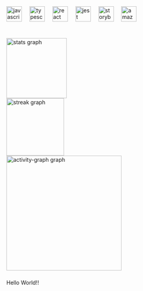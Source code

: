 <div align="left">
  <img src="https://cdn.jsdelivr.net/gh/devicons/devicon/icons/javascript/javascript-original.svg" height="40" alt="javascript logo"  />
  <img width="12" />
  <img src="https://cdn.jsdelivr.net/gh/devicons/devicon/icons/typescript/typescript-original.svg" height="40" alt="typescript logo"  />
  <img width="12" />
  <img src="https://cdn.jsdelivr.net/gh/devicons/devicon/icons/react/react-original.svg" height="40" alt="react logo"  />
  <img width="12" />
  <img src="https://cdn.jsdelivr.net/gh/devicons/devicon/icons/jest/jest-plain.svg" height="40" alt="jest logo"  />
  <img width="12" />
  <img src="https://cdn.jsdelivr.net/gh/devicons/devicon/icons/storybook/storybook-original.svg" height="40" alt="storybook logo"  />
  <img width="12" />
  <img src="https://cdn.jsdelivr.net/gh/devicons/devicon/icons/amazonwebservices/amazonwebservices-original.svg" height="40" alt="amazonwebservices logo"  />
</div>

###

<br clear="both">

<div align="left">
  <img src="https://github-readme-stats.vercel.app/api?username=claudeniocordeiro&hide_title=false&hide_rank=false&show_icons=true&include_all_commits=true&count_private=true&disable_animations=false&theme=gruvbox_light&locale=pt-br&hide_border=false&order=1" height="157" alt="stats graph" /> <br>
  <img src="https://streak-stats.demolab.com?user=claudeniocordeiro&locale=pt-br&mode=weekly&theme=gruvbox_light&hide_border=false&border_radius=5&date_format=j/n%5B/Y%5D&order=3" height="150" alt="streak graph" /> <br>
  <img src="https://github-readme-activity-graph.vercel.app/graph?username=claudeniocordeiro&radius=16&theme=gruvbox&area=true&order=5&hide_border=false&hide_title=false&bg_color=black" height="300" alt="activity-graph graph"  />
</div>

###

<p align="left">Hello World!!</p>

###
